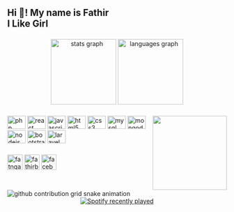 <h2 align="left">Hi 👋! My name is Fathir<br>I Like Girl</h2>

###

<div align="center">
  <img src="https://github-readme-stats.vercel.app/api?hide_title=false&hide_rank=false&show_icons=true&include_all_commits=true&count_private=true&disable_animations=false&theme=dracula&locale=en&hide_border=false&username=fatngatirbilek" height="150" alt="stats graph"  />
  <img src="https://github-readme-stats.vercel.app/api/top-langs?locale=en&hide_title=false&layout=compact&card_width=320&langs_count=5&theme=dracula&hide_border=false&username=fatngatirbilek" height="150" alt="languages graph"  />
</div>

###

<img align="right" height="170" src="https://i.imgflip.com/78uavb.gif"  />

###

<div align="left">
  <img src="https://cdn.jsdelivr.net/gh/devicons/devicon/icons/php/php-original.svg" height="30" width="42" alt="php logo"  />
  <img src="https://cdn.jsdelivr.net/gh/devicons/devicon/icons/react/react-original.svg" height="30" width="42" alt="react logo"  />
  <img src="https://cdn.jsdelivr.net/gh/devicons/devicon/icons/javascript/javascript-original.svg" height="30" width="42" alt="javascript logo"  />
  <img src="https://cdn.jsdelivr.net/gh/devicons/devicon/icons/html5/html5-original.svg" height="30" width="42" alt="html5 logo"  />
  <img src="https://cdn.jsdelivr.net/gh/devicons/devicon/icons/css3/css3-original.svg" height="30" width="42" alt="css3 logo"  />
  <img src="https://cdn.jsdelivr.net/gh/devicons/devicon/icons/mysql/mysql-original.svg" height="30" width="42" alt="mysql logo"  />
  <img src="https://cdn.jsdelivr.net/gh/devicons/devicon/icons/mongodb/mongodb-original.svg" height="30" width="42" alt="mongodb logo"  />
  <img src="https://cdn.jsdelivr.net/gh/devicons/devicon/icons/nodejs/nodejs-original.svg" height="30" width="42" alt="nodejs logo"  />
  <img src="https://cdn.jsdelivr.net/gh/devicons/devicon/icons/bootstrap/bootstrap-original.svg" height="30" width="42" alt="bootstrap logo"  />
  <img src="https://cdn.jsdelivr.net/gh/devicons/devicon/icons/laravel/laravel-plain.svg" height="30" width="42" alt="laravel logo"  />
</div>

###


<a href="https://twitter.com/fatngatirbilek" target="blank"><img align="center" src="https://img.shields.io/static/v1?message=Twitter&logo=twitter&label=&color=1DA1F2&logoColor=white&labelColor=&style=for-the-badge" alt="fatngatirbilek" height="35" /></a>
<a href="https://instagram.com/fathirbimashabri" target="blank"><img align="center" src="https://img.shields.io/static/v1?message=Instagram&logo=instagram&label=&color=E4405F&logoColor=white&labelColor=&style=for-the-badge" alt="fathirbimashabri" height="35" /></a>
<a href="https://www.facebook.com/fathirbimashabri.fathirbimashabri/" target="blank"><img align="center" src="https://img.shields.io/static/v1?message=Facebook&logo=facebook&label=&color=1877F2&logoColor=white&labelColor=&style=for-the-badge" height="35" alt="facebook logo" alt="fathirbimashabri" height="35" /></a>
</p>

###


<br clear="both">

<picture>
  <source media="(prefers-color-scheme: dark)" srcset="https://raw.githubusercontent.com/fatngatirbilek/fatngatirbilek/output/github-contribution-grid-snake-dark.svg">
  <source media="(prefers-color-scheme: light)" srcset="https://raw.githubusercontent.com/fatngatirbilek/fatngatirbilek/output/github-contribution-grid-snake.svg">
  <img alt="github contribution grid snake animation" src="https://raw.githubusercontent.com/fatngatirbilek/fatngatirbilek/output/github-contribution-grid-snake.svg">
</picture>

<div align="center">
  <a href="https://open.spotify.com/user/f02h8unc51ppx1176mgo3jt0c">
    <img src="https://spotify-recently-played-readme.vercel.app/api?count=5&unique=false" alt="Spotify recently played"  />
  </a>
</div>

###
